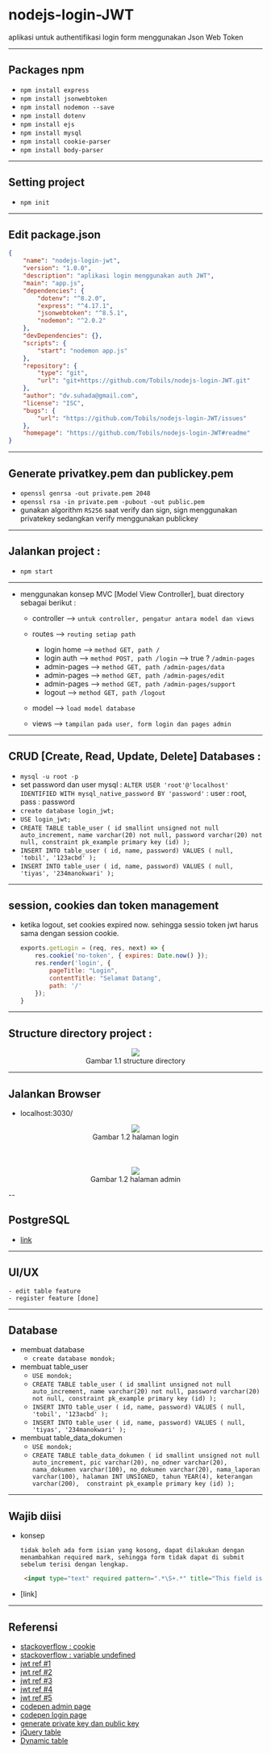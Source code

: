 # nodejs-login-JWT
aplikasi untuk authentifikasi login form menggunakan Json Web Token

---
## Packages npm
   - `npm install express`
   - `npm install jsonwebtoken`
   - `npm install nodemon --save`
   - `npm install dotenv`
   - `npm install ejs`
   - `npm install mysql`
   - `npm install cookie-parser`
   - `npm install body-parser`
---
## Setting project 
- `npm init`
---
## Edit package.json
```json
{
    "name": "nodejs-login-jwt",
    "version": "1.0.0",
    "description": "aplikasi login menggunakan auth JWT",
    "main": "app.js",
    "dependencies": {
        "dotenv": "^8.2.0",
        "express": "^4.17.1",
        "jsonwebtoken": "^8.5.1",
        "nodemon": "^2.0.2"
    },
    "devDependencies": {},
    "scripts": {
        "start": "nodemon app.js"
    },
    "repository": {
        "type": "git",
        "url": "git+https://github.com/Tobils/nodejs-login-JWT.git"
    },
    "author": "dv.suhada@gmail.com",
    "license": "ISC",
    "bugs": {
        "url": "https://github.com/Tobils/nodejs-login-JWT/issues"
    },
    "homepage": "https://github.com/Tobils/nodejs-login-JWT#readme"
}
```
---
## Generate privatkey.pem dan publickey.pem
- `openssl genrsa -out private.pem 2048`
- `openssl rsa -in private.pem -pubout -out public.pem`
- gunakan algorithm `RS256` saat verify dan sign, sign menggunakan privatekey sedangkan verify menggunakan publickey
---
## Jalankan project : 
- `npm start`
---
- menggunakan konsep MVC [Model View Controller], buat directory sebagai berikut :
    - controller --> `untuk controller, pengatur antara model dan views`
    - routes --> `routing setiap path`
        - login home --> `method GET, path /` 
        - login auth --> `method POST, path /login` --> true ? `/admin-pages`
        - admin-pages --> `method GET, path /admin-pages/data`
        - admin-pages --> `method GET, path /admin-pages/edit`
        - admin-pages --> `method GET, path /admin-pages/support`
        - logout --> `method GET, path /logout`

    - model --> `load model database`
    - views --> `tampilan pada user, form login dan pages admin`
---
## CRUD [Create, Read, Update, Delete] Databases :
- `mysql -u root -p`
- set password dan user mysql : `ALTER USER 'root'@'localhost' IDENTIFIED WITH mysql_native_password BY 'password'` : user : root, pass : password
- `create database login_jwt;`
- `USE login_jwt;`
- `CREATE TABLE table_user ( id smallint unsigned not null auto_increment, name varchar(20) not null, password varchar(20) not null, constraint pk_example primary key (id) );`
- `INSERT INTO table_user ( id, name, password) VALUES ( null, 'tobil', '123acbd' );`
- `INSERT INTO table_user ( id, name, password) VALUES ( null, 'tiyas', '234manokwari' );`
---
## session, cookies dan token management
- ketika logout, set cookies expired now. sehingga sessio token jwt harus sama dengan session cookie.
    ```js
    exports.getLogin = (req, res, next) => {
        res.cookie('no-token', { expires: Date.now() });
        res.render('login', {
            pageTitle: "Login",
            contentTitle: "Selamat Datang",
            path: '/'
        });
    }
    ```

---
## Structure directory project :
<p align="center">
<img src="./img/dir_structure.png">
<br>
Gambar 1.1 structure directory
</p>


---
## Jalankan Browser
- localhost:3030/
<p align="center">
<img src="./img/login-page.png">
<br>
Gambar 1.2 halaman login
<br>
<br>
<br>
<br>
<img src="./img/admin-page.png">
<br>
Gambar 1.2 halaman admin
</p>

--
## PostgreSQL
- [link](https://blog.logrocket.com/setting-up-a-restful-api-with-node-js-and-postgresql-d96d6fc892d8/)

---
## UI/UX
    - edit table feature 
    - register feature [done]

---
## Database
- membuat database
    - `create database mondok;`
- membuat table_user
    - `USE mondok;`
    - `CREATE TABLE table_user ( id smallint unsigned not null auto_increment, name varchar(20) not null, password varchar(20) not null, constraint pk_example primary key (id) );`
    - `INSERT INTO table_user ( id, name, password) VALUES ( null, 'tobil', '123acbd' );`
    - `INSERT INTO table_user ( id, name, password) VALUES ( null, 'tiyas', '234manokwari' );`
- membuat table_data_dokumen
    - `USE mondok;`
    - `CREATE TABLE table_data_dokumen ( id smallint unsigned not null auto_increment, pic varchar(20), no_odner varchar(20), nama_dokumen varchar(100), no_dokumen varchar(20), nama_laporan varchar(100), halaman INT UNSIGNED, tahun YEAR(4), keterangan varchar(200),  constraint pk_example primary key (id) );`

---
## Wajib diisi
- konsep
    ```
    tidak boleh ada form isian yang kosong, dapat dilakukan dengan menambahkan required mark, sehingga form tidak dapat di submit sebelum terisi dengan lengkap.
    ```
    ```html
     <input type="text" required pattern=".*\S+.*" title="This field is required" name="pic" placeholder="PIC" />
    ```
- [link]

---
## Referensi
- [stackoverflow : cookie](https://stackoverflow.com/questions/27978868/destroy-cookie-nodejs)
- [stackoverflow : variable undefined](https://www.tutorialrepublic.com/faq/how-to-determine-if-variable-is-undefined-or-null-in-javascript.php)
- [jwt ref #1](https://medium.com/better-programming/authentication-and-authorization-using-jwt-with-node-js-4099b2e6ca1f)
- [jwt ref #2](https://medium.com/swlh/a-practical-guide-for-jwt-authentication-using-nodejs-and-express-d48369e7e6d4)
- [jwt ref #3](https://www.codementor.io/@olatundegaruba/5-steps-to-authenticating-node-js-with-jwt-7ahb5dmyr)
- [jwt ref #4](https://medium.com/@siddharthac6/json-web-token-jwt-the-right-way-of-implementing-with-node-js-65b8915d550e)
- [jwt ref #5](https://tutorialedge.net/nodejs/nodejs-jwt-authentication-tutorial/)
- [codepen admin page](https://codepen.io/buyubaya/pen/LjezyJ)
- [codepen login page](https://codepen.io/tomasvn/pen/GqXEOg)
- [generate private key dan public key](https://gist.github.com/ygotthilf/baa58da5c3dd1f69fae9#gistcomment-2932501)
- [jQuery table](https://mdbootstrap.com/plugins/jquery/table-editor/)
- [Dynamic table](http://talkerscode.com/webtricks/add-edit-and-delete-rows-from-table-dynamically-using-javascript.php)

